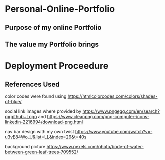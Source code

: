 # Personal-Online-Portfolio


## Purpose of my online Portfolio ## 



## The value my Portfolio brings ##



Deployment Proceedure
======================





References Used 
----------------

color codes were found using https://htmlcolorcodes.com/colors/shades-of-blue/

social link images where provided by https://www.pngegg.com/en/search?q=github+Logo and https://www.cleanpng.com/png-computer-icons-linkedin-2216994/download-png.html


nav bar design with my own twist https://www.youtube.com/watch?v=-u3vE84Wo_U&list=LL&index=29&t=40s

background picture https://www.pexels.com/photo/body-of-water-between-green-leaf-trees-709552/